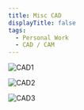 ```yaml
---
title: Misc CAD
displayTitle: false
tags:
  - Personal Work
  - CAD / CAM
---
```


![CAD1](https://d2w9rnfcy7mm78.cloudfront.net/13972439/original_454a8c9f3214ecec54abef4152b439aa.jpg?1636890305?bc=0)

![CAD2](https://d2w9rnfcy7mm78.cloudfront.net/13928190/original_cac3469808ccf731c66944afbb43188b.jpg?1636579628?bc=0)

![CAD3](https://d2w9rnfcy7mm78.cloudfront.net/13972775/original_03e28de6090b6248a20f9d02f89a8612.jpg?1636893636?bc=0)